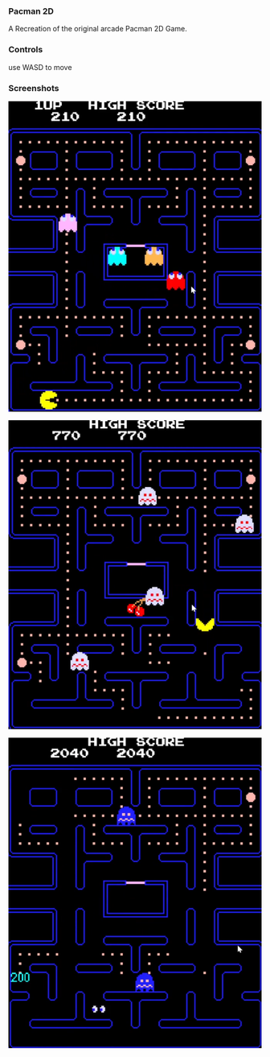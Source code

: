 ### Pacman 2D
A Recreation of the original arcade Pacman 2D Game.

### Controls
use WASD to move

### Screenshots
![image](image1.png)

![image](image2.png)

![image](image3.png)
